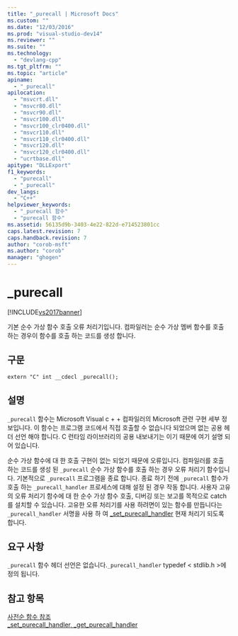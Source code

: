 ```yaml
---
title: "_purecall | Microsoft Docs"
ms.custom: ""
ms.date: "12/03/2016"
ms.prod: "visual-studio-dev14"
ms.reviewer: ""
ms.suite: ""
ms.technology: 
  - "devlang-cpp"
ms.tgt_pltfrm: ""
ms.topic: "article"
apiname: 
  - "_purecall"
apilocation: 
  - "msvcrt.dll"
  - "msvcr80.dll"
  - "msvcr90.dll"
  - "msvcr100.dll"
  - "msvcr100_clr0400.dll"
  - "msvcr110.dll"
  - "msvcr110_clr0400.dll"
  - "msvcr120.dll"
  - "msvcr120_clr0400.dll"
  - "ucrtbase.dll"
apitype: "DLLExport"
f1_keywords: 
  - "purecall"
  - "_purecall"
dev_langs: 
  - "C++"
helpviewer_keywords: 
  - "_purecall 함수"
  - "purecall 함수"
ms.assetid: 56135d9b-3403-4e22-822d-e714523801cc
caps.latest.revision: 7
caps.handback.revision: 7
author: "corob-msft"
ms.author: "corob"
manager: "ghogen"
---
```

# _purecall
[!INCLUDE[vs2017banner](../../assembler/inline/includes/vs2017banner.md)]

기본 순수 가상 함수 호출 오류 처리기입니다. 컴파일러는 순수 가상 멤버 함수를 호출 하는 경우이 함수를 호출 하는 코드를 생성 합니다.  
  
## 구문  
  
```  
extern "C" int __cdecl _purecall();  
```  
  
## 설명  
 `_purecall` 함수는 Microsoft Visual c \+ \+ 컴파일러의 Microsoft 관련 구현 세부 정보입니다. 이 함수는 프로그램 코드에서 직접 호출할 수 없습니다 되었으며 없는 공용 헤더 선언 해야 합니다. C 런타임 라이브러리의 공용 내보내기는 이기 때문에 여기 설명 되어 있습니다.  
  
 순수 가상 함수에 대 한 호출 구현이 없는 되었기 때문에 오류입니다. 컴파일러를 호출 하는 코드를 생성 된 `_purecall` 순수 가상 함수를 호출 하는 경우 오류 처리기 함수입니다. 기본적으로 `_purecall` 프로그램을 종료 합니다. 종료 하기 전에 `_purecall` 함수가 호출 하는 `_purecall_handler` 프로세스에 대해 설정 된 경우 작동 합니다. 사용자 고유의 오류 처리기 함수에 대 한 순수 가상 함수 호출, 디버깅 또는 보고를 목적으로 catch를 설치할 수 있습니다. 고유한 오류 처리기를 사용 하려면이 있는 함수를 만듭니다는 `_purecall_handler` 서명을 사용 하 여 [\_set\_purecall\_handler](../../c-runtime-library/reference/get-purecall-handler-set-purecall-handler.md) 현재 처리기 되도록 합니다.  
  
## 요구 사항  
 `_purecall` 함수 헤더 선언은 없습니다.`_purecall_handler` typedef \< stdlib.h \>에 정의 됩니다.  
  
## 참고 항목  
 [사전순 함수 참조](../../c-runtime-library/reference/crt-alphabetical-function-reference.md)   
 [\_set\_purecall\_handler, \_get\_purecall\_handler](../../c-runtime-library/reference/get-purecall-handler-set-purecall-handler.md)